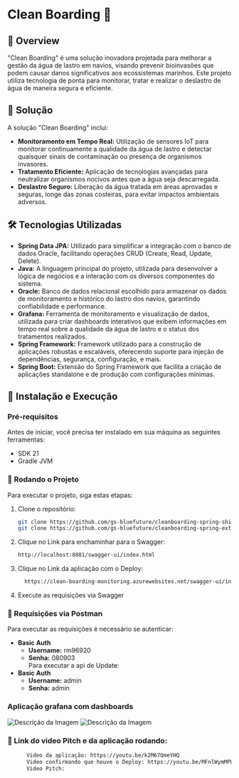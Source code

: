 # Clean Boarding 🚢

## 📌 Overview
"Clean Boarding" é uma solução inovadora projetada para melhorar a gestão da água de lastro em navios, visando prevenir bioinvasões que podem causar danos significativos aos ecossistemas marinhos. Este projeto utiliza tecnologia de ponta para monitorar, tratar e realizar o deslastro de água de maneira segura e eficiente.

## 🚀 Solução
A solução "Clean Boarding" inclui:
- **Monitoramento em Tempo Real:** Utilização de sensores IoT para monitorar continuamente a qualidade da água de lastro e detectar quaisquer sinais de contaminação ou presença de organismos invasores.
- **Tratamento Eficiente:** Aplicação de tecnologias avançadas para neutralizar organismos nocivos antes que a água seja descarregada.
- **Deslastro Seguro:** Liberação da água tratada em áreas aprovadas e seguras, longe das zonas costeiras, para evitar impactos ambientais adversos.

## 🛠 Tecnologias Utilizadas
- **Spring Data JPA:** Utilizado para simplificar a integração com o banco de dados Oracle, facilitando operações CRUD (Create, Read, Update, Delete).
- **Java:** A linguagem principal do projeto, utilizada para desenvolver a lógica de negócios e a interação com os diversos componentes do sistema.
- **Oracle:** Banco de dados relacional escolhido para armazenar os dados de monitoramento e histórico do lastro dos navios, garantindo confiabilidade e performance.
- **Grafana:** Ferramenta de monitoramento e visualização de dados, utilizada para criar dashboards interativos que exibem informações em tempo real sobre a qualidade da água de lastro e o status dos tratamentos realizados.
- **Spring Framework:** Framework utilizado para a construção de aplicações robustas e escaláveis, oferecendo suporte para injeção de dependências, segurança, configuração, e mais.
- **Spring Boot:** Extensão do Spring Framework que facilita a criação de aplicações standalone e de produção com configurações mínimas.

## 🔧 Instalação e Execução

### Pré-requisitos
Antes de iniciar, você precisa ter instalado em sua máquina as seguintes ferramentas:
- SDK 21
- Gradle JVM

### 🚀 Rodando o Projeto
Para executar o projeto, siga estas etapas:

1. Clone o repositório:
   ```bash
   git clone https://github.com/gs-bluefuture/cleanboarding-spring-shipmonitoring.git
   git clone https://github.com/gs-bluefuture/cleanboarding-spring-external-api.git
2. Clique no Link para enchaminhar para o Swagger:
   ```bash 
   http://localhost:8081/swagger-ui/index.html
2. Clique no Link da aplicação com o Deploy:
   ```bash 
     https://clean-boarding-monitoring.azurewebsites.net/swagger-ui/index.html#/ 
4. Execute as requisições via Swagger   
### 🚀 Requisições via Postman
Para executar as requisições é necessário se autenticar:
- **Basic Auth**
  - **Username:** rm96920
  - **Senha:** 080903  
Para executar a api de Update:
- **Basic Auth**
  - **Username:** admin
  - **Senha:** admin
### Aplicação grafana com dashboards
![Descrição da Imagem](https://i.imgur.com/v9afiqw.png)
![Descrição da Imagem](https://i.imgur.com/0sUowDB.png)
### 🚀 Link do video Pitch e da aplicação rodando:
   ```bash
         Video da aplicação: https://youtu.be/k2M67QmeYHQ
         Video confirmando que houve o Deploy: https://youtu.be/MFnlWymMPUU
         Video Pitch: 
